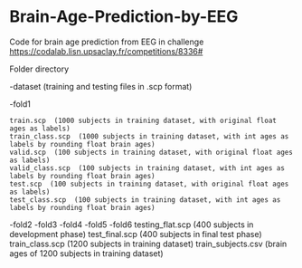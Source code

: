 # Brain-Age-Prediction-by-EEG
Code for brain age prediction from EEG in challenge https://codalab.lisn.upsaclay.fr/competitions/8336# 

Folder directory

-dataset  (training and testing files in .scp format)

  -fold1
  
    train.scp  (1000 subjects in training dataset, with original float ages as labels)
    train_class.scp  (1000 subjects in training dataset, with int ages as labels by rounding float brain ages)
    valid.scp  (100 subjects in training dataset, with original float ages as labels)
    valid_class.scp  (100 subjects in training dataset, with int ages as labels by rounding float brain ages)
    test.scp  (100 subjects in training dataset, with original float ages as labels)
    test_class.scp  (100 subjects in training dataset, with int ages as labels by rounding float brain ages)
  -fold2
  -fold3
  -fold4
  -fold5
  -fold6
  testing_flat.scp  (400 subjects in development phase)
  test_final.scp  (400 subjects in final test phase)
  train_class.scp  (1200 subjects in training dataset)
  train_subjects.csv  (brain ages  of 1200 subjects in training dataset)
